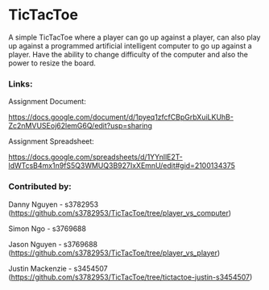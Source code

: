 # TicTacToe

A simple TicTacToe where a player can go up against a player, can also play up against a programmed artificial intelligent computer to go up against a player. Have the ability to change difficulty of the computer and also the power to resize the board.

### Links: 

Assignment Document:

https://docs.google.com/document/d/1pyeq1zfcfCBpGrbXuiLKUhB-Zc2nMVUSEoj62lemG6Q/edit?usp=sharing

Assignment Spreadsheet:

https://docs.google.com/spreadsheets/d/1YYnllE2T-ldWTcsB4mx1n9fS5Q3WMUQ3B927IxXEmnU/edit#gid=2100134375

### Contributed by:

Danny Nguyen - s3782953 (https://github.com/s3782953/TicTacToe/tree/player_vs_computer)

Simon Ngo - s3769688

Jason Nguyen - s3769688 (https://github.com/s3782953/TicTacToe/tree/player_vs_player)

Justin Mackenzie - s3454507 (https://github.com/s3782953/TicTacToe/tree/tictactoe-justin-s3454507)
